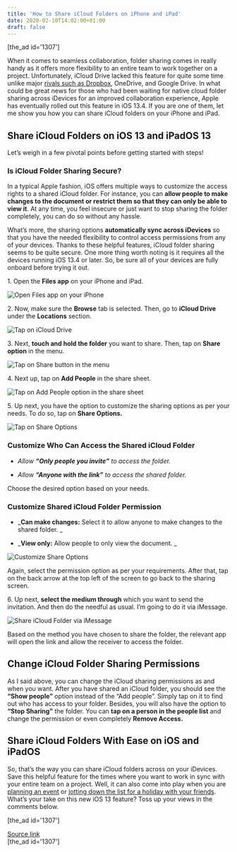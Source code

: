 ```yaml
---
title: 'How to Share iCloud Folders on iPhone and iPad'
date: 2020-02-10T14:02:00+01:00
draft: false
---
```


\[the\_ad id='1307'\]  
  

  

When it comes to seamless collaboration, folder sharing comes in really handy as it offers more flexibility to an entire team to work together on a project. Unfortunately, iCloud Drive lacked this feature for quite some time unlike major [rivals such as Dropbox](https://beebom.com/dropbox-altenatives-cloud-storage-services/), OneDrive, and Google Drive. In what could be great news for those who had been waiting for native cloud folder sharing across iDevices for an improved collaboration experience, Apple has eventually rolled out this feature in iOS 13.4. If you are one of them, let me show you how you can share iCloud folders on your iPhone and iPad.  

Share iCloud Folders on iOS 13 and iPadOS 13
--------------------------------------------

  

Let’s weigh in a few pivotal points before getting started with steps!  

### Is iCloud Folder Sharing Secure?

  

In a typical Apple fashion, iOS offers multiple ways to customize the access rights to a shared iCloud folder. For instance, you can **allow people to make changes to the document or restrict them so that they can only be able to view it**. At any time, you feel insecure or just want to stop sharing the folder completely, you can do so without any hassle.  

What’s more, the sharing options **automatically sync across iDevices** so that you have the needed flexibility to control access permissions from any of your devices. Thanks to these helpful features, iCloud folder sharing seems to be quite secure. One more thing worth noting is it requires all the devices running iOS 13.4 or later. So, be sure all of your devices are fully onboard before trying it out.  

1\. Open the **Files app** on your iPhone and iPad.  

![Open Files app on your iPhone](https://beebom.com/wp-content/uploads/2020/02/Open-Files-app-on-your-iPhone-.jpg)

2\. Now, make sure the **Browse** tab is selected. Then, go to **iCloud Drive** under the **Locations** section.  

![Tap on iCloud Drive](https://beebom.com/wp-content/uploads/2020/02/Tap-on-iCloud-Drive-.jpg)

3\. Next, **touch and hold the folder** you want to share. Then, tap on **Share option** in the menu.

  
  

  

![Tap on Share button in the menu](https://beebom.com/wp-content/uploads/2020/02/Tap-on-Share-button-in-the-menu.jpg)

4\. Next up, tap on **Add People** in the share sheet.  

![Tap on Add People option in the share sheet](https://beebom.com/wp-content/uploads/2020/02/Tap-on-Add-People-option-in-the-share-sheet.jpg)

5\. Up next, you have the option to customize the sharing options as per your needs. To do so, tap on **Share Options.**  

![Tap on Share Options](https://beebom.com/wp-content/uploads/2020/02/Tap-on-Share-Options-.jpg)

### Customize Who Can Access the Shared iCloud Folder

  

*   _Allow **“Only people you invite”** to access the folder._
  
*   _Allow **“Anyone with the link”** to access the shared folder._
  

Choose the desired option based on your needs.  

### Customize Shared iCloud Folder Permission

  

*   _**Can make changes:** Select it to allow anyone to make changes to the shared folder. _
  
*   _**View only:** Allow people to only view the document. _
  

![Customize Share Options](https://beebom.com/wp-content/uploads/2020/02/Customize-Share-Options.jpg)

Again, select the permission option as per your requirements. After that, tap on the back arrow at the top left of the screen to go back to the sharing screen.  

6\. Up next, **select the medium through** which you want to send the invitation. And then do the needful as usual. I’m going to do it via iMessage.

  
  

  

![Share iCloud Folder via iMessage](https://beebom.com/wp-content/uploads/2020/02/Share-iCloud-Folder-via-iMessage-.jpg)

Based on the method you have chosen to share the folder, the relevant app will open the link and allow the receiver to access the folder.  

Change iCloud Folder Sharing Permissions
----------------------------------------

  

As I said above, you can change the iCloud sharing permissions as and when you want. After you have shared an iCloud folder, you should see the **“Show people”** option instead of the “Add people”. Simply tap on it to find out who has access to your folder. Besides, you will also have the option to **“Stop Sharing”** the folder. You can **tap on a person in the people list** and change the permission or even completely **Remove Access.**  

Share iCloud Folders With Ease on iOS and iPadOS
------------------------------------------------

  

So, that’s the way you can share iCloud folders across on your iDevices. Save this helpful feature for the times where you want to work in sync with your entire team on a project. Well, it can also come into play when you are [planning an event](https://beebom.com/best-event-planning-apps-iphone-android/) or [jotting down the list for a holiday with your friends](https://beebom.com/share-notes-app-folders-iphone-ipad-mac/). What’s your take on this new iOS 13 feature? Toss up your views in the comments below.  

  
  
\[the\_ad id='1307'\]  
  
[Source link](https://beebom.com/how-share-icloud-folders/)  
\[the\_ad id='1307'\]